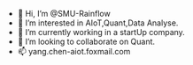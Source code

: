 - 👋 Hi, I’m @SMU-Rainflow
- 👀 I’m interested in AIoT,Quant,Data Analyse.
- 🌱 I’m currently working in a startUp company.
- 💞️ I’m looking to collaborate on Quant.
- 📫 yang.chen-aiot.foxmail.com

<!---
SMU-Rainflow/SMU-Rainflow is a ✨ special ✨ repository because its `README.md` (this file) appears on your GitHub profile.
You can click the Preview link to take a look at your changes.
--->
